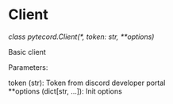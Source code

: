 # Client

*class pytecord.Client(\*, token: str, \*\*options)*

Basic client

Parameters:

token (str): Token from discord developer portal\
**options (dict[str, ...]): Init options